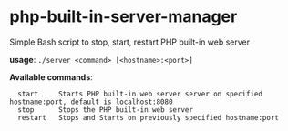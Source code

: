 # php-built-in-server-manager
Simple Bash script to stop, start, restart PHP built-in web server

**usage**: `./server <command> [<hostname>:<port>]`

**Available commands**:
```
  start     Starts PHP built-in web server server on specified hostname:port, default is localhost:8080  
  stop      Stops the PHP built-in web server
  restart   Stops and Starts on previously specified hostname:port
```

